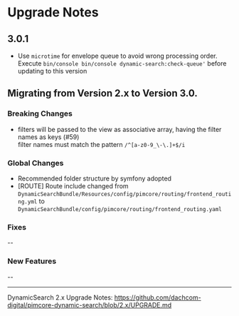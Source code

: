 # Upgrade Notes

## 3.0.1
- Use `microtime` for envelope queue to avoid wrong processing order. Execute `bin/console bin/console dynamic-search:check-queue'` before updating to this version

## Migrating from Version 2.x to Version 3.0.

### Breaking Changes
- filters will be passed to the view as associative array, having the filter names as keys (#59)  
  filter names must match the pattern `/^[a-z0-9_\-\.]+$/i`

### Global Changes
- Recommended folder structure by symfony adopted
- [ROUTE] Route include changed from `DynamicSearchBundle/Resources/config/pimcore/routing/frontend_routing.yml` to `DynamicSearchBundle/config/pimcore/routing/frontend_routing.yaml`

### Fixes
-- 

### New Features
--

***

DynamicSearch 2.x Upgrade Notes: https://github.com/dachcom-digital/pimcore-dynamic-search/blob/2.x/UPGRADE.md

